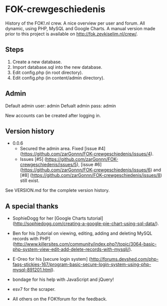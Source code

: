 FOK-crewgeschiedenis
====================

History of the FOK!.nl crew. A nice overview per user and forum. All dynamic, using PHP, MySQL and Google Charts.
A manual version made prior to this project is available on http://fok.zevkiselim.nl/crew/.


Steps
-----
1. Create a new database.
2. Import database.sql into the new database.
3. Edit config.php (in root directory).
4. Edit config.php (in content/admin directory).


Admin
-----
Default admin user: admin
Defualt admin pass: admin

New accounts can be created after logging in.
 

Version history
----------------
- 0.0.6
  - Secured the admin area. Fixed [issue #4] (https://github.com/zarGonnn/FOK-crewgeschiedenis/issues/4).
  - Issues [#5] (https://github.com/zarGonnn/FOK-crewgeschiedenis/issues/5), [issue #6] (https://github.com/zarGonnn/FOK-crewgeschiedenis/issues/6) and [#8] (https://github.com/zarGonnn/FOK-crewgeschiedenis/issues/8) still exist.
  
See VERSION.md for the complete version history.


A special thanks
-----------------
- SophieDogg for her [Google Charts tutorial] (http://sophiedogg.com/creating-a-google-pie-chart-using-sql-data/).
- Ben for his [tutorial on viewing, editing, adding and deleting MySQL records with PHP] (http://www.killersites.com/community/index.php?/topic/3064-basic-php-system-view-edit-add-delete-records-with-mysqli/).
- E-Oreo for his [secure login system] (http://forums.devshed.com/php-faqs-stickies-167/program-basic-secure-login-system-using-php-mysql-891201.html).

- bondage for his help with JavaScript and jQuery!
- esv7 for the scraper.
- All others on the FOK!forum for the feedback.